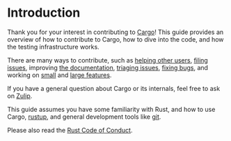 # Introduction

Thank you for your interest in contributing to [Cargo]! This guide provides an
overview of how to contribute to Cargo, how to dive into the code, and how the
testing infrastructure works.

There are many ways to contribute, such as [helping other users], [filing
issues], improving [the documentation], [triaging issues], [fixing bugs], and
working on [small] and [large features].

If you have a general question about Cargo or its internals, feel free to ask
on [Zulip].

This guide assumes you have some familiarity with Rust, and how to use Cargo,
[rustup], and general development tools like [git].

Please also read the [Rust Code of Conduct].

[Cargo]: https://doc.rust-lang.org/cargo/
[Zulip]: https://rust-lang.zulipchat.com/#narrow/stream/246057-t-cargo
[Rust Code of Conduct]: https://www.rust-lang.org/policies/code-of-conduct
[helping other users]: https://users.rust-lang.org/
[filing issues]: issues.md
[rustup]: https://rust-lang.github.io/rustup/
[git]: https://git-scm.com/
[the documentation]: https://github.com/rust-lang/cargo/tree/master/src/doc
[fixing bugs]: process/index.md#working-on-issues
[small]: process/index.md#working-on-small-features
[large features]: process/index.md#working-on-large-features
[triaging issues]: issues.md#triaging-issues
